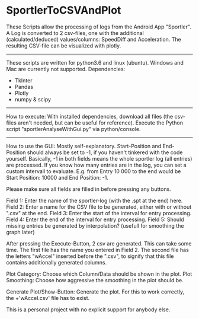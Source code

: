 # SportlerToCSVAndPlot
These Scripts allow the processing of logs from the Android App "Sportler". A Log is converted to 2 csv-files, one with the additional (calculated/deduced) values/columns: SpeedDiff and Acceleration. The resulting CSV-file can be visualized with plotly.

--------

These scripts are written for python3.6 and linux (ubuntu). Windows and Mac are currently not supported.
Dependencies:
- TkInter
- Pandas
- Plotly
- numpy & scipy

-------

How to execute:
With installed dependencies, download all files (the csv-files aren't needed, but can be useful for reference).
Execute the Python script "sportlerAnalyseWithGui.py" via python/console.

-------

How to use the GUI:
Mostly self-explanatory.
Start-Position and End-Position should always be set to -1, if you haven't tinkered with the code yourself.
Basically, -1 in both fields means the whole sportler log (all entries) are processed. If you know how many entries are in the log, you can set a custom intervall to evaluate. E.g. from Entry 10 000 to the end would be Start Position: 10000 and End Position: -1.

Please make sure all fields are filled in before pressing any buttons.

Field 1: Enter the name of the sportler-log (with the .spt at the end) here.
Field 2: Enter a name for the CSV file to be generated, either with or without ".csv" at the end.
Field 3: Enter the start of the interval for entry processing.
Field 4: Enter the end of the interval for entry processing.
Field 5: Should missing entries be generated by interpolation? (usefull for smoothing the graph later)

After pressing the Execute-Button, 2 csv are generated. This can take some time. The first file has the name you entered in Field 2. The second file has the letters "wAccel" inserted before the ".csv", to signify that this file contains additionally generated columns.

Plot Category: Choose which Column/Data should be shown in the plot.
Plot Smoothing: Choose how aggressive the smoothing in the plot should be.

Generate Plot/Show-Button: Generate the plot. For this to work correctly, the <field2>+'wAccel.csv' file has to exist.
  
This is a personal project with no explicit support for anybody else.

